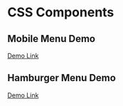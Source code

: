 # CSS Components



## Mobile Menu Demo

[Demo Link](https://metinsucu.github.io/cssComponents/mobileMenu/index.html)

## Hamburger Menu Demo

[Demo Link](https://metinsucu.github.io/cssComponents/hamburgerMenu/index.html)
